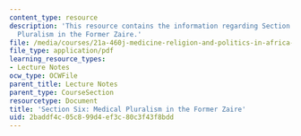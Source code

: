 ```yaml
---
content_type: resource
description: 'This resource contains the information regarding Section Six: Medical
  Pluralism in the Former Zaire.'
file: /media/courses/21a-460j-medicine-religion-and-politics-in-africa-and-the-african-diaspora-spring-2005/2baddf4c05c899d4ef3c80c3f43f8bdd_MIT21A_460JS05_3_31_5_460j.pdf
file_type: application/pdf
learning_resource_types:
- Lecture Notes
ocw_type: OCWFile
parent_title: Lecture Notes
parent_type: CourseSection
resourcetype: Document
title: 'Section Six: Medical Pluralism in the Former Zaire'
uid: 2baddf4c-05c8-99d4-ef3c-80c3f43f8bdd
---
```

